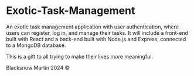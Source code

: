 # Exotic-Task-Management
An exotic task management application with user authentication, where users can register, log in, and manage their tasks. It will include a front-end built with React and a back-end built with Node.js and Express, connected to a MongoDB database.

This is a gift to all trying to make their lives more meaningful.

Blacksnow Martin 2024 ©